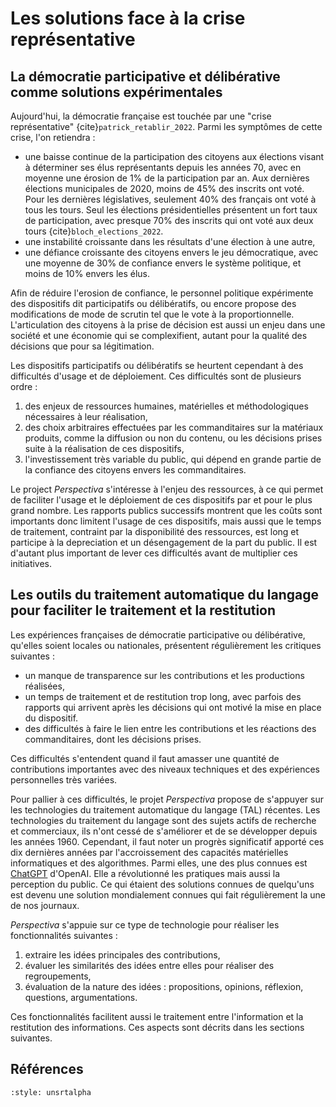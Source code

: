 <!-- plan 

- la démocratie participative comme levier à la "crise représentative"
- les enjeux associés à la gestion de l'information
- les enjeux liées à la chose politique
- une première étape dans la capacité à mieux saisir les opinions de ses concitoyens.

&emsp; for indentation
-->

# Les solutions face à la crise représentative

## La démocratie participative et délibérative comme solutions expérimentales

Aujourd'hui, la démocratie française est touchée par une "crise représentative" {cite}`patrick_retablir_2022`. Parmi les symptômes de cette crise, l'on retiendra :
* une baisse continue de la participation des citoyens aux élections visant à déterminer ses élus représentants depuis les années 70, avec en moyenne une érosion de 1% de la participation par an. Aux dernières élections municipales de 2020, moins de 45% des inscrits ont voté. Pour les dernières législatives, seulement 40% des français ont voté à tous les tours. Seul les élections présidentielles présentent un fort taux de participation, avec presque 70% des inscrits qui ont voté aux deux tours {cite}`bloch_elections_2022`.
* une instabilité croissante dans les résultats d'une élection à une autre,
* une défiance croissante des citoyens envers le jeu démocratique, avec une moyenne de 30% de confiance envers le système politique, et moins de 10% envers les élus.

Afin de réduire l'erosion de confiance, le personnel politique expérimente des dispositifs dit participatifs ou délibératifs, ou encore propose des modifications de mode de scrutin tel que le vote à la proportionnelle.
L'articulation des citoyens à la prise de décision est aussi un enjeu dans une société et une économie qui se complexifient, autant pour la qualité des décisions que pour sa légitimation.

Les dispositifs participatifs ou délibératifs se heurtent cependant à des difficultés d'usage et de déploiement. Ces difficultés sont de plusieurs ordre :
1. des enjeux de ressources humaines, matérielles et méthodologiques nécessaires à leur réalisation,
1. des choix arbitraires effectuées par les commanditaires sur la matériaux produits, comme la diffusion ou non du contenu, ou les décisions prises suite à la réalisation de ces dispositifs,
1. l'investissement très variable du public, qui dépend en grande partie de la confiance des citoyens envers les commanditaires.

Le project *Perspectiva* s'intéresse à l'enjeu des ressources, à ce qui permet de faciliter l'usage et le déploiement de ces dispositifs par et pour le plus grand nombre. Les rapports publics successifs montrent que les coûts sont importants donc limitent l'usage de ces dispositifs, mais aussi que le temps de traitement, contraint par la disponibilité des ressources, est long et participe à la depreciation et un désengagement de la part du public. Il est d'autant plus important de lever ces difficultés avant de multiplier ces initiatives.


<!-- ## La gestion de l'information pour la prise de décision : un enjeu de ressources humaines et matérielles souvent impensée

L'information est un matériau dont le traitement nécessite un investissement humain et matériel important. Si nous vivons dans un monde où l'information circule en masse, c'est parce que cette dernière s'appuie sur des infrastructures solides, stables et des services de traitement qui interviennent autant sur la forme que sur le fond de celle-ci. Sur les multiples terminaux électronique et numérique où nous accédons à l'information, du téléphone au panneau d'information en passant par les bornes automatiques, celle-ci est constamment formatée et transformée pour pouvoir être acquise, manipulée puis diffusée. Une importante part des optimisation des biens et des services passe par une accélération et une meilleure gestion des flux informationnels. Elles induisent une économie toujours plus importante et croissante des *informaticiens* et des fournisseurs d'infrastructure numériques.

Si les systèmes de gestion de l'information vivent une révolution permanente au sein des économies marchandes, la gestion de l'information et les prises de décision à grande échelle dans le domaine public rencontrent des difficultés à muter. En effet, aujourd'hui de nombreuses entreprises de l'économie du numérique sont capables de cerner les usages, les pratiques voir les désirs de leur client, et prennent des décision en vue d’accroître l'adhésion de leurs clients à leurs services. Mais ce possible ne semble pas accessible dans la sphère de la gestion des choses publiques.

Ce qui est vrai pour les services marchands, qui touchent à notre quotidien, l'est aussi dans une certaine mesure pour les entités publiques. La gestion de l'information au sein des sociétés repose aussi sur un investissement humain et matériel. Les sociétés, qu'elles soient des entreprises, des collectivités ou des États, s'appuient sur un ensemble d'infrastructure de communication telle que les infrastructures de télécommunications et les services postaux pour collecter et diffuser l'information et les décisions.

 Mais les entités publiques, en particulier lorsqu'elles ont un pouvoir de décision, font l'objet de plus de vigilance par l'ensemble des acteurs et des citoyens. Les enjeux sont :
* la définition des parties prenantes, qui est lié de façon directe ou indirecte à la décision,
* la légitimation des décisions, sur quoi, par qui et comment une décision est prise et appliquée.

Les enjeux de définition des parties prenantes et de légitimation de la prise de décision sont l'une des raisons des inerties du changement des entités publiques. Ces entités ont besoin de stabilité afin d'assurer une continuité de la prise de décision, et ces décisions s'inscrivent dans un cadre légal plus contraignant. des changements d'organisation ou de circulation de l'information ou des processus de prise de décision occasionneraient des incertitudes et des instabilités. Face à ce constat, il est aisé de comprendre les difficultés d'articuler et d'intégrer plus d'acteur à aux entités publiques et aux prises de décision.

Une solution serait d'y joindre plus de ressources humaines et matérielles. Mais ce serait autant de ressources non dédiés à l'exécution et la réalisation de ces décisions, qui sont déjà un point de tension dans l'espace public.

Mais est-ce une fatalité ? N'y a-t-il pas une opportunité d'exploiter les outils numériques pour gérer et intégrer plus de parties prenantes ? -->

## Les outils du traitement automatique du langage pour faciliter le traitement et la restitution 

Les expériences françaises de démocratie participative ou délibérative, qu'elles soient locales ou nationales, présentent régulièrement les critiques suivantes :
* un manque de transparence sur les contributions et les productions réalisées,
* un temps de traitement et de restitution trop long, avec parfois des rapports qui arrivent après les décisions qui ont motivé la mise en place du dispositif. 
* des difficultés à faire le lien entre les contributions et les réactions des commanditaires, dont les décisions prises.

Ces difficultés s'entendent quand il faut amasser une quantité de contributions importantes avec des niveaux techniques et des expériences personnelles très variées.

Pour pallier à ces difficultés, le projet *Perspectiva* propose de s'appuyer sur les technologies du traitement automatique du langage (TAL) récentes. Les technologies du traitement du langage sont des sujets actifs de recherche et commerciaux, ils n'ont cessé de s'améliorer et de se développer depuis les années 1960. Cependant, il faut noter un progrès significatif apporté ces dix dernières années par l'accroissement des capacités matérielles informatiques et des algorithmes. Parmi elles, une des plus connues est [ChatGPT](https://chat.openai.com/) d'OpenAI. Elle a révolutionné les pratiques mais aussi la perception du public. Ce qui étaient des solutions connues de quelqu'uns est devenu une solution mondialement connues qui fait régulièrement la une de nos journaux.

*Perspectiva* s'appuie sur ce type de technologie pour réaliser les fonctionnalités suivantes :
1. extraire les idées principales des contributions,
1. évaluer les similarités des idées entre elles pour réaliser des regroupements,
1. évaluation de la nature des idées : propositions, opinions, réflexion, questions, argumentations.

Ces fonctionnalités facilitent aussi le traitement entre l'information et la restitution des informations. Ces aspects sont décrits dans les sections suivantes.

## Références

```{bibliography}
:style: unsrtalpha
```

